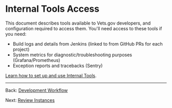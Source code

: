 # Internal Tools Access

This document describes tools available to Vets.gov developers, and configuration required to access them. You'll need access to these tools if you need:

* Build logs and details from Jenkins (linked to from GitHub PRs for each project)
* System metrics for diagnostic/troubleshooting purposes (Grafana/Prometheus)
* Exception reports and tracebacks (Sentry)

[Learn how to set up and use Internal Tools](https://github.com/department-of-veterans-affairs/vets.gov-team/blob/master/Work%20Practices/Engineering/Internal%20Tools.md).

<hr>

Back: [Development Workflow](development-workflow.md)

Next: [Review Instances](review-instances.md)
